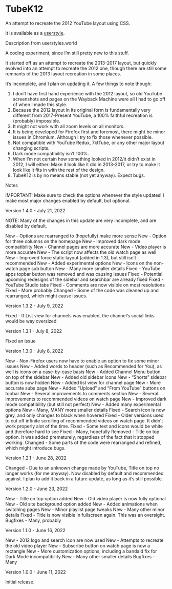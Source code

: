 # TubeK12
An attempt to recreate the 2012 YouTube layout using CSS.

It is available as a [userstyle](https://userstyles.world/style/5130/tubek12-2012-youtube-recreation).

Description from userstyles.world

A coding experiment, since I’m still pretty new to this stuff.

It started off as an attempt to recreate the 2013-2017 layout, but quickly evolved into an attempt to recreate the 2012 one, though there are still some remnants of the 2013 layout recreation in some places.

It’s incomplete, and I plan on updating it. A few things to note though:
1. I don’t have first hand experience with the 2012 layout, so old YouTube screenshots and pages on the Wayback Machine were all I had to go off of when I made this style.
2. Because the 2012 layout in its original form is fundamentally very different from 2017-Present YouTube, a 100% faithful recreation is (probably) impossible.
3. It might not work with all zoom levels on all monitors.
4. It is being developed for Firefox first and foremost, there might be minor issues in Chromium. Although I try to fix those whenever possible.
5. Not compatible with YouTube Redux, 7ktTube, or any other major layout changing scripts.
6. Dark mode compatibility isn’t 100%.
7. When I’m not certain how something looked in 2012/it didn’t exist in 2012, I will either: Make it look like it did in 2013-2017, or try to make it look like it fits in with the rest of the design.
8. TubeK12 is by no means stable (not yet anyway). Expect bugs.

Notes

IMPORTANT: Make sure to check the options whenever the style updates! I make most major changes enabled by default, but optional.

Version 1.4.0 - July 21, 2022

NOTE: Many of the changes in this update are very incomplete, and are disabled by default.

New - Options are rearranged to (hopefully) make more sense
New - Option for three columns on the homepage
New - Improved dark mode compatibility
New - Channel pages are more accurate
New - Video player is more accurate
New - The script now affects the old watch page as well
New - Improved force static layout (added in 1.3), but still isn’t recommended
New - Added experimental options
New - Icons on the non-watch page sub button
New - Many more smaller details
Fixed - YouTube apps topbar button was removed and was causing issues
Fixed - Potential upcoming redesigns of the sidebar and searchbar are already fixed
Fixed - YouTube Studio tabs
Fixed - Comments are now visible on most resolutions
Fixed - More probably
Changed - Some of the code was cleaned up and rearranged, which might cause issues.

Version 1.3.2 - July 9, 2022

Fixed - If List view for channels was enabled, the channel’s social links would be way oversized

Version 1.3.1 - July 8, 2022

Fixed an issue

Version 1.3.0 - July 8, 2022

New - Non-Firefox users now have to enable an option to fix some minor issues
New - Added words to header (such as Recommended for You), as well is icons on a case-by-case basis
New - Added Channel Menu button on top of the sidebar
New - Added old sidebar icons
New - “Shorts” sidebar button is now hidden
New - Added list view for channel page
New - More accurate subs page
New - Added “Upload” and “From YouTube” buttons on topbar
New - Several improvements to comments section
New - Several improvements to recommended videos on watch page
New - Improved dark mode compatibility (but still not perfect)
New - Added many experimental options
New - Many, MANY more smaller details
Fixed - Search icon is now grey, and only changes to black when hovered
Fixed - Older versions used to cut off infinite scrolling of recommended videos on watch page. It didn’t work properly alot of the time.
Fixed - Some text and icons would be white and therefore hard to see
Fixed - Many, hopefully
Removed - Title on top option. It was added prematurely, regardless of the fact that it stopped working.
Changed - Some parts of the code were rearranged and refined, which might introduce bugs.

Version 1.2.1 - June 28, 2022

Changed - Due to an unknown change made by YouTube, Title on top no longer works (for me anyway). Now disabled by default and recommended against. I plan to add it back in a future update, as long as it’s still possible.

Version 1.2.0 - June 23, 2022

New - Title on top option added
New - Old video player is now fully optional
New - Old site background option added
New - Added animations when switching pages
New - Minor playlist page tweaks
New - Many other minor details
Fixed - Title is now visible in fullscreen again. This was an oversight.
Bugfixes - Many, probably

Version 1.1.0 - June 16, 2022

New - 2012 logo and search icon are now used
New - Attempts to recreate the old video player
New - Subscribe button on watch page is now a rectangle
New - More customization options, including a bandaid fix for Dark Mode incompatibility
New - Many other smaller details
Bugfixes - Many

Version 1.0.0 - June 11, 2022

Initial release.
